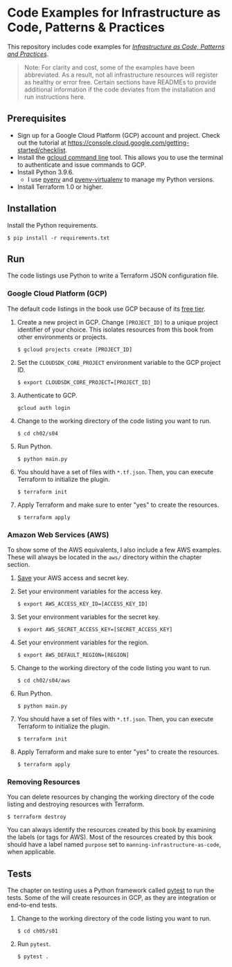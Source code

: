 # Code Examples for Infrastructure as Code, Patterns & Practices

This repository includes code examples for
[*Infrastructure as Code, Patterns and Practices*](https://www.manning.com/books/patterns-and-practices-for-infrastructure-as-code).

> Note: For clarity and cost, some of the examples have been abbreviated.
  As a result, not all infrastructure resources will register as healthy or error
  free. Certain sections have READMEs to provide additional information
  if the code deviates from the installation and run instructions here.

## Prerequisites

- Sign up for a Google Cloud Platform (GCP) account and project. Check out the
  tutorial at https://console.cloud.google.com/getting-started/checklist.
- Install the [gcloud command line](https://cloud.google.com/sdk/docs/install) tool.
  This allows you to use the terminal to authenticate and issue commands to GCP.
- Install Python 3.9.6.
  - I use [pyenv](https://github.com/pyenv/pyenv)
    and [pyenv-virtualenv](https://github.com/pyenv/pyenv-virtualenv)
    to manage my Python versions.
- Install Terraform 1.0 or higher.

## Installation

Install the Python requirements.

```shell
$ pip install -r requirements.txt
```

## Run

The code listings use Python to write a Terraform JSON configuration file.

### Google Cloud Platform (GCP)

The default code listings in the book use GCP because of its
[free tier](https://cloud.google.com/free).

1. Create a new project in GCP. Change `[PROJECT_ID]` to a unique
   project identifier of your choice. This isolates resources from
   this book from other environments or projects.
   ```shell
   $ gcloud projects create [PROJECT_ID]
   ```

1. Set the `CLOUDSDK_CORE_PROJECT` environment variable
   to the GCP project ID.
   ```shell
   $ export CLOUDSDK_CORE_PROJECT=[PROJECT_ID]
   ```

1. Authenticate to GCP.
   ```shell
   gcloud auth login
   ```

1. Change to the working directory of the code listing you want to run.
   ```shell
   $ cd ch02/s04
   ```

1. Run Python.
   ```shell
   $ python main.py
   ```

1. You should have a set of files with `*.tf.json`. Then, you can
   execute Terraform to initialize the plugin.
   ```shell
   $ terraform init
   ```

1. Apply Terraform and make sure to enter "yes" to create the resources.
   ```shell
   $ terraform apply
   ```

### Amazon Web Services (AWS)

To show some of the AWS equivalents, I also include a
few AWS examples. These will always be located in the `aws/`
directory within the chapter section.

1. [Save](https://docs.aws.amazon.com/general/latest/gr/aws-sec-cred-types.html#access-keys-and-secret-access-keys)
   your AWS access and secret key.

1. Set your environment variables for the access key.
   ```shell
   $ export AWS_ACCESS_KEY_ID=[ACCESS_KEY_ID]
   ```

1. Set your environment variables for the secret key.
   ```shell
   $ export AWS_SECRET_ACCESS_KEY=[SECRET_ACCESS_KEY]
   ```

1. Set your environment variables for the region.
   ```shell
   $ export AWS_DEFAULT_REGION=[REGION]
   ```

1. Change to the working directory of the code listing you want to run.
   ```shell
   $ cd ch02/s04/aws
   ```

1. Run Python.
   ```shell
   $ python main.py
   ```

1. You should have a set of files with `*.tf.json`. Then, you can
   execute Terraform to initialize the plugin.
   ```shell
   $ terraform init
   ```

1. Apply Terraform and make sure to enter "yes" to create the resources.
   ```shell
   $ terraform apply
   ```

### Removing Resources

You can delete resources by changing the working directory
of the code listing and destroying resources with Terraform.

```shell
$ terraform destroy
```

You can always identify the resources created by this book by examining
the labels (or tags for AWS). Most of the resources created by this
book should have a label named `purpose` set to `manning-infrastructure-as-code`,
when applicable.

## Tests

The chapter on testing uses a Python framework called
[pytest](https://docs.pytest.org/en/stable/)
to run the tests. Some of the will create resources in GCP,
as they are integration or end-to-end tests.

1. Change to the working directory of the code listing you want to run.
   ```shell
   $ cd ch05/s01
   ```

1. Run `pytest`.
   ```shell
   $ pytest .
   ```